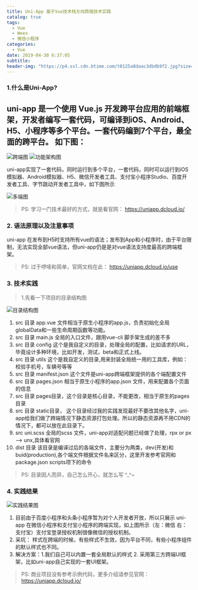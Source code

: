 ```yaml
---
title: Uni-App 基于Vue技术栈方向跨端技术实践
catalog: true
tags:
  - Vue
  - Weex
  - 微信小程序
categories:
  - Vue
date: 2019-04-30 6:37:05
subtitle:
header-img: "https://p4.ssl.cdn.btime.com/t0125a8daac3dbdb9f2.jpg?size=1200x616"
---
```


### 1.什么是Uni-App?
uni-app 是一个使用 Vue.js 开发跨平台应用的前端框架，开发者编写一套代码，可编译到iOS、Android、H5、小程序等多个平台。一套代码编到7个平台，最全面的跨平台。
如下图：
---
![跨端图](http://img4.imgtn.bdimg.com/it/u=869023636,1150895082&fm=26&gp=0.jpg)
![功能架构图](https://img-cdn-qiniu.dcloud.net.cn/uniapp/doc/uni0124.png)

uni-app实现了一套代码，同时运行到多个平台，一套代码，同时可以运行到iOS模拟器、Android模拟器、H5、微信开发者工具、支付宝小程序Studio、百度开发者工具、字节跳动开发者工具中，如下图所示

![多端图](http://img.cdn.aliyun.dcloud.net.cn/guide/uniapp/run1x7.png)

> PS: 学习一门技术最好的方式，就是看官网： https://uniapp.dcloud.io/

### 2. 语法原理以及注意事项

uni-app 在发布到H5时支持所有vue的语法；发布到App和小程序时，由于平台限制，无法实现全部vue语法，但uni-app仍是是对vue语法支持度最高的跨端框架。
> PS: 过于啰嗦和简单，官网文档在此： https://uniapp.dcloud.io/use

### 3. 技术实践
> 1.先看一下项目的目录结构图


![目录结构图](https://s2.ax1x.com/2019/04/30/EG8srn.png)


1. src 目录 app.vue 文件相当于原生小程序的app.js，负责初始化全局globalData和一些生命周期函数等功能。
2. src 目录 main.js 全局的入口文件，跟用vue-cli 脚手架生成的差不多
3. src 目录 config 这个是我自定义的目录，处理全局的配置，比如请求的URL，毕竟设计多种环境，比如开发，测试，beta和正式上线。
4. src 目录 utils 这个是我自定义的目录,用来封装全局统一用的工具库，例如：校验手机号，车辆号等等
5. src 目录 manifest.json 这个文件是uni-app跨端框架提供的各个端配置文件
6. src 目录 pages.json 相当于原生小程序的app.json 文件，用来配置各个页面的信息
7. src 目录 pages目录，这个目录是核心目录，不能更改，相当于原生的pages目录
8. src 目录 static目录， 这个目录经过我的实践发现最好不要改其他名字，uni-app给我们做了跨端情况下静态资源打包处理。所以的静态资源再不用CDN的情况下，都可以放在此目录下。
9. src uni.scss 全局的scss 文件，uni-app对适配问题已经做了处理，rpx or px --> unx,具体看官网
10. dist 目录 该目录是编译过后的各端文件，主要分为两类，dev(开发)和buid(production),各个端文件根据文件名来区分，这里开发参考官网和package.json scripts项下的命令

> PS: 目录因人而异，自己怎么开心，就怎么写 ^_^~

### 4. 实践结果
![实践结果图](https://s2.ax1x.com/2019/04/30/EGJN9S.png)
1. 目前由于百度小程序和头条小程序暂为对个人开发者开放，所以只展示 uni-app 在微信小程序和支付宝小程序的跨端实现，如上图所示（左：微信 右：支付宝）支付宝登录授权机制很像微信的授权机制。
2. 采坑： 样式在跨端的时候，有些样式不生效，因为平台不同，有些小程序组件的默认样式也不同。
3. 解决方案：1.我们自己可以内置一套全局默认的样式 2. 采用第三方跨端UI框架，比如uni-app自己实现的一套UI框架。

> PS: 商业项目没有参考示例代码，更多介绍请参见官网： https://uniapp.dcloud.io/